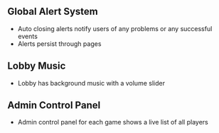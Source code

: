 ## Global Alert System
- Auto closing alerts notify users of any problems or any successful events
- Alerts persist through pages

## Lobby Music
- Lobby has background music with a volume slider

## Admin Control Panel
- Admin control panel for each game shows a live list of all players
